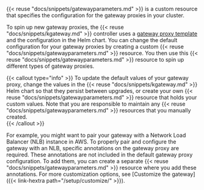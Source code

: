 {{< reuse "docs/snippets/gatewayparameters.md" >}} is a custom resource that specifies the configuration for the gateway proxies in your cluster. 

To spin up new gateway proxies, the {{< reuse "docs/snippets/kgateway.md" >}} controller uses a [gateway proxy template](#gateway-proxy-template) and the configuration in the Helm chart. You can change the default configuration for your gateway proxies by creating a custom {{< reuse "docs/snippets/gatewayparameters.md" >}} resource. You then use this {{< reuse "docs/snippets/gatewayparameters.md" >}} resource to spin up different types of gateway proxies.

{{< callout type="info" >}}
To update the default values of your gateway proxy, change the values in the {{< reuse "docs/snippets/kgateway.md" >}} Helm chart so that they persist between upgrades, or create your own {{< reuse "docs/snippets/gatewayparameters.md" >}} resource that holds your custom values. Note that you are responsible to maintain any {{< reuse "docs/snippets/gatewayparameters.md" >}} resources that you manually created.  
{{< /callout >}} 

For example, you might want to pair your gateway with a Network Load Balancer (NLB) instance in AWS. To properly pair and configure the gateway with an NLB, specific annotations on the gateway proxy are required. These annotations are not included in the default gateway proxy configuration. To add them, you can create a separate {{< reuse "docs/snippets/gatewayparameters.md" >}} resource where you add these annotations. For more customization options, see [Customize the gateway]({{< link-hextra path="/setup/customize/" >}}).